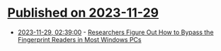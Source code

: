 # [Published on 2023-11-29](index.md)

* [2023-11-29, 02:39:00](https://soylentnews.org/article.pl?sid=23/11/27/2350211&from=rss) - [Researchers Figure Out How to Bypass the Fingerprint Readers in Most Windows PCs](https://soylentnews.org/article.pl?sid=23/11/27/2350211&from=rss)
